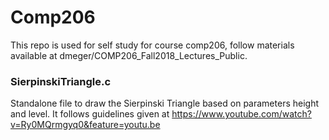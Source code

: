 # Comp206

This repo is used for self study for course comp206, follow materials available at dmeger/COMP206_Fall2018_Lectures_Public.

### SierpinskiTriangle.c
Standalone file to draw the Sierpinski Triangle based on parameters height and level. It follows guidelines given at https://www.youtube.com/watch?v=Ry0MQrmgyq0&feature=youtu.be
